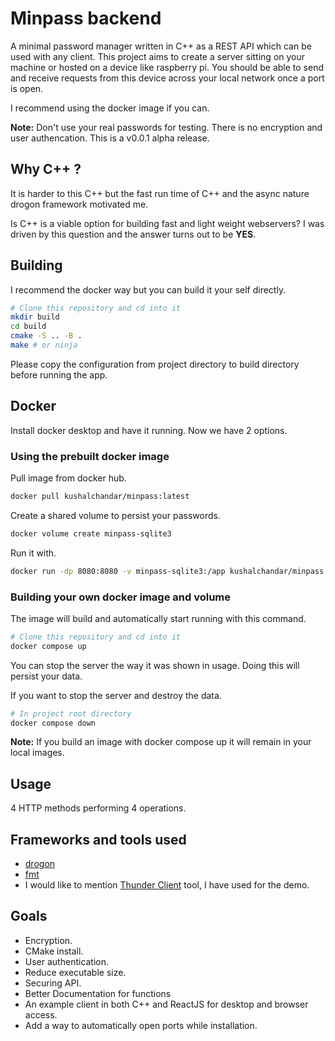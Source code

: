 # Minpass backend

A minimal password manager written in C++ as a REST API which can be used with any client.
This project aims to create a server sitting on your machine or hosted on a device like raspberry pi.
You should be able to send and receive requests from this device across your local network once a port is open.

I recommend using the docker image if you can.

**Note:** Don't use your real passwords for testing. There is no encryption and user authencation.
This is a v0.0.1 alpha release.

## Why C++ ?

It is harder to this C++ but the fast run time of C++ and the async nature drogon framework motivated me.

Is C++ is a viable option for building fast and light weight webservers?
I was driven by this question and the answer turns out to be **YES**.

## Building

I recommend the docker way but you can build it your self directly.

```bash
# Clone this repository and cd into it
mkdir build
cd build
cmake -S .. -B .
make # or ninja
```

Please copy the configuration from project directory to build directory before running the app.

## Docker

Install docker desktop and have it running. Now we have 2 options.

### Using the prebuilt docker image

Pull image from docker hub.

```bash
docker pull kushalchandar/minpass:latest
```

Create a shared volume to persist your passwords.

```bash
docker volume create minpass-sqlite3
```

Run it with.

```bash
docker run -dp 8080:8080 -v minpass-sqlite3:/app kushalchandar/minpass:latest
```

### Building your own docker image and volume

The image will build and automatically start running with this command.

```bash
# Clone this repository and cd into it
docker compose up
```

You can stop the server the way it was shown in usage. Doing this will persist your data.

If you want to stop the server and destroy the data.

```bash
# In project root directory
docker compose down
```

**Note:** If you build an image with docker compose up it will remain in your local images.

## Usage

4 HTTP methods performing 4 operations.

<!-- Todo: Add video demos -->
<!-- Show postman -->
<!-- Show corresponding curl and powershell commands -->

## Frameworks and tools used

- [drogon](https://github.com/drogonframework/drogon)
- [fmt](https://github.com/fmtlib/fmt)
- I would like to mention [Thunder Client](https://www.thunderclient.com/) tool, I have used for the demo.

## Goals

- Encryption.
- CMake install.
- User authentication.
- Reduce executable size.
- Securing API.
- Better Documentation for functions
- An example client in both C++ and ReactJS for desktop and browser access.
- Add a way to automatically open ports while installation.
